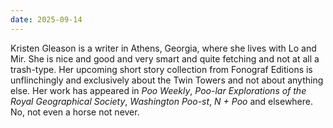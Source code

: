 ```yaml
---
date: 2025-09-14
---
```


Kristen Gleason is a writer in Athens, Georgia, where she lives with Lo and Mir. She is nice and good and very smart and quite fetching and not at all a  trash-type. Her upcoming short story collection from Fonograf Editions is unflinchingly and exclusively about the Twin Towers and not about anything else. Her work has appeared in *Poo Weekly*, *Poo-lar Explorations of the Royal Geographical Society*, *Washington Poo-st*, *N + Poo* and elsewhere. No, not even a horse not never.
